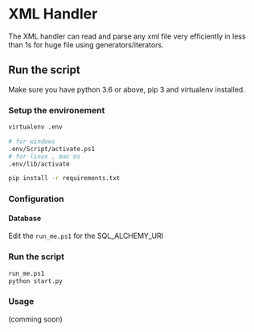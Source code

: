 # XML Handler

The XML handler can read and parse any xml file very efficiently in less than 1s for huge file using generators/iterators.

## Run the script

Make sure you have python 3.6 or above, pip 3 and virtualenv installed.

### Setup the environement

```bash
virtualenv .env

# for windows
.env/Script/activate.ps1
# for linux , mac os
.env/lib/activate

pip install -r requirements.txt
```

### Configuration

#### Database
Edit the `run_me.ps1` for the SQL_ALCHEMY_URI



### Run the script

```bash
run_me.ps1
python start.py
```

### Usage 

(comming soon)

